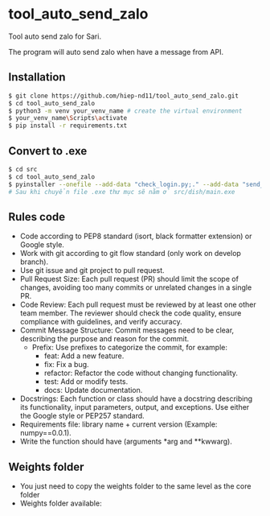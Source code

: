 # tool_auto_send_zalo
Tool auto send zalo for Sari.

The program will auto send zalo when have a message from API.

## Installation
```bash
$ git clone https://github.com/hiep-nd11/tool_auto_send_zalo.git
$ cd tool_auto_send_zalo
$ python3 -m venv your_venv_name # create the virtual environment 
$ your_venv_name\Scripts\activate
$ pip install -r requirements.txt
```
## Convert to .exe
```bash
$ cd src
$ cd tool_auto_send_zalo
$ pyinstaller --onefile --add-data "check_login.py;." --add-data "send_message.py;." --add-data "chrome_driver.py;." --add-data "name_distric.py;." main.py
# Sau khi chuyển file .exe thư mục sẽ nằm ở src/dish/main.exe
```
## Rules code
- Code according to PEP8 standard (isort, black formatter extension) or Google style.
- Work with git according to git flow standard (only work on develop branch).
- Use git issue and git project to pull request.
- Pull Request Size: Each pull request (PR) should limit the scope of changes, avoiding too many commits or unrelated changes in a single PR.
- Code Review: Each pull request must be reviewed by at least one other team member. The reviewer should check the code quality, ensure compliance with guidelines, and verify accuracy.
- Commit Message Structure: Commit messages need to be clear, describing the purpose and reason for the commit.
    - Prefix: Use prefixes to categorize the commit, for example:
        + feat: Add a new feature.
        + fix: Fix a bug.
        + refactor: Refactor the code without changing functionality.
        + test: Add or modify tests.
        + docs: Update documentation.
- Docstrings: Each function or class should have a docstring describing its functionality, input parameters, output, and exceptions. Use either the Google style or PEP257 standard.
- Requirements file: library name + current version (Example: numpy==0.0.1).
- Write the function should have (arguments *arg and **kwwarg).

## Weights folder
- You just need to copy the weights folder to the same level as the core folder
- Weights folder available: